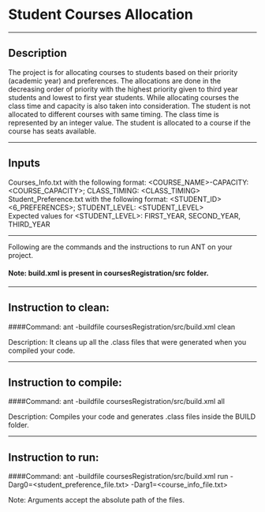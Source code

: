 # Student Courses Allocation

-----------------------------------------------------------------------
## Description
The project is for allocating courses to students based on their priority (academic year) and preferences. The allocations are done in the decreasing order of priority with the highest priority given to third year students and lowest to first year students. While allocating courses the class time and capacity is also taken into consideration. The student is not allocated to different courses with same timing. The class time is represented by an integer value. The student is allocated to a course if the course has seats available.

-----------------------------------------------------------------------
## Inputs
Courses_Info.txt with the following format: <COURSE_NAME>-CAPACITY:<COURSE_CAPACITY>; CLASS_TIMING: <CLASS_TIMING><br/>
Student_Preference.txt with the following format: <STUDENT_ID> <6_PREFERENCES>; STUDENT_LEVEL: <STUDENT_LEVEL><br/>
Expected values for <STUDENT_LEVEL>: FIRST_YEAR, SECOND_YEAR, THIRD_YEAR

-----------------------------------------------------------------------
Following are the commands and the instructions to run ANT on your project.
#### Note: build.xml is present in coursesRegistration/src folder.

-----------------------------------------------------------------------
## Instruction to clean:

####Command: ant -buildfile coursesRegistration/src/build.xml clean

Description: It cleans up all the .class files that were generated when you
compiled your code.

-----------------------------------------------------------------------
## Instruction to compile:

####Command: ant -buildfile coursesRegistration/src/build.xml all

Description: Compiles your code and generates .class files inside the BUILD folder.

-----------------------------------------------------------------------
## Instruction to run:

####Command: ant -buildfile coursesRegistration/src/build.xml run -Darg0=<student_preference_file.txt> -Darg1=<course_info_file.txt>

Note: Arguments accept the absolute path of the files.